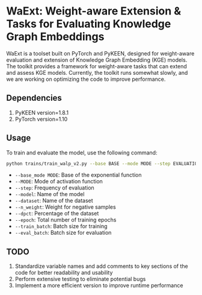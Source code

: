 # WaExt: Weight-aware Extension & Tasks for Evaluating Knowledge Graph Embeddings

WaExt is a toolset built on PyTorch and PyKEEN, designed for weight-aware evaluation and extension of Knowledge Graph Embedding (KGE) models. The toolkit provides a framework for weight-aware tasks that can extend and assess KGE models. Currently, the toolkit runs somewhat slowly, and we are working on optimizing the code to improve performance.

## Dependencies
1. PyKEEN version=1.8.1  
2. PyTorch version=1.10  

## Usage
To train and evaluate the model, use the following command:

```bash
python trains/train_walp_v2.py --base BASE --mode MODE --step EVALUATION_FREQUENCY --model MODEL_NAME --dataset DATASET_NAME --n_weight WEIGHT_OF_NEGATIVE_SAMPLES --dpct PERCENTAGE_OF_DATASET --epoch EPOCHES --train_batch TRAIN_BATCH_SIZE --eval_batch EVALUATION_BATCH_SIZE
```

- `--base_mode MODE`: Base of the exponential function  
- `--MODE`: Mode of activation function 
- `--step`: Frequency of evaluation  
- `--model`: Name of the model  
- `--dataset`: Name of the dataset  
- `--n_weight`: Weight for negative samples  
- `--dpct`: Percentage of the dataset  
- `--epoch`: Total number of training epochs  
- `--train_batch`: Batch size for training  
- `--eval_batch`: Batch size for evaluation

## TODO
1. Standardize variable names and add comments to key sections of the code for better readability and usability  
2. Perform extensive testing to eliminate potential bugs  
3. Implement a more efficient version to improve runtime performance
